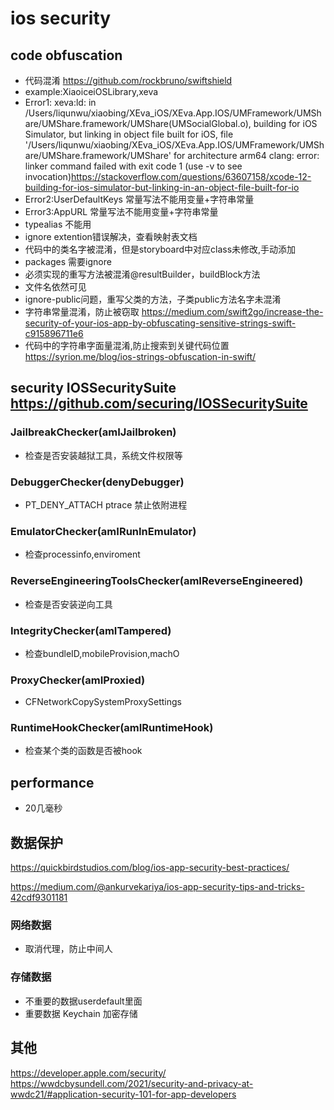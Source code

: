 # ios security

## code obfuscation

- 代码混淆 <https://github.com/rockbruno/swiftshield>
- example:XiaoiceiOSLibrary,xeva
- Error1: xeva:ld: in /Users/liqunwu/xiaobing/XEva_iOS/XEva.App.IOS/UMFramework/UMShare/UMShare.framework/UMShare(UMSocialGlobal.o), building for iOS Simulator, but linking in object file built for iOS, file '/Users/liqunwu/xiaobing/XEva_iOS/XEva.App.IOS/UMFramework/UMShare/UMShare.framework/UMShare' for architecture arm64
clang: error: linker command failed with exit code 1 (use -v to see invocation)<https://stackoverflow.com/questions/63607158/xcode-12-building-for-ios-simulator-but-linking-in-an-object-file-built-for-io>
- Error2:UserDefaultKeys 常量写法不能用变量+字符串常量
- Error3:AppURL 常量写法不能用变量+字符串常量
- typealias 不能用
- ignore extention错误解决，查看映射表文档
- 代码中的类名字被混淆，但是storyboard中对应class未修改,手动添加
- packages 需要ignore
- 必须实现的重写方法被混淆@resultBuilder，buildBlock方法
- 文件名依然可见
- ignore-public问题，重写父类的方法，子类public方法名字未混淆
- 字符串常量混淆，防止被窃取 <https://medium.com/swift2go/increase-the-security-of-your-ios-app-by-obfuscating-sensitive-strings-swift-c915896711e6>
- 代码中的字符串字面量混淆,防止搜索到关键代码位置 <https://syrion.me/blog/ios-strings-obfuscation-in-swift/>

## security IOSSecuritySuite <https://github.com/securing/IOSSecuritySuite>

### JailbreakChecker(amIJailbroken)

- 检查是否安装越狱工具，系统文件权限等

### DebuggerChecker(denyDebugger)

- PT_DENY_ATTACH ptrace 禁止依附进程

### EmulatorChecker(amIRunInEmulator)

- 检查processinfo,enviroment

### ReverseEngineeringToolsChecker(amIReverseEngineered)

- 检查是否安装逆向工具

### IntegrityChecker(amITampered)

- 检查bundleID,mobileProvision,machO

### ProxyChecker(amIProxied)

- CFNetworkCopySystemProxySettings

### RuntimeHookChecker(amIRuntimeHook)

- 检查某个类的函数是否被hook

## performance

- 20几毫秒

## 数据保护

<https://quickbirdstudios.com/blog/ios-app-security-best-practices/>

<https://medium.com/@ankurvekariya/ios-app-security-tips-and-tricks-42cdf9301181>

### 网络数据

- 取消代理，防止中间人

### 存储数据

- 不重要的数据userdefault里面
- 重要数据 Keychain 加密存储

## 其他
<https://developer.apple.com/security/>
<https://wwdcbysundell.com/2021/security-and-privacy-at-wwdc21/#application-security-101-for-app-developers>